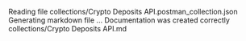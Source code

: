 Reading file collections/Crypto Deposits API.postman_collection.json
Generating markdown file ...
Documentation was created correctly collections/Crypto Deposits API.md

